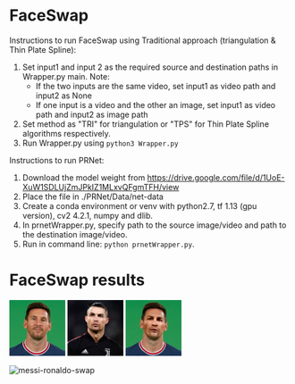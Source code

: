 # FaceSwap
Instructions to run FaceSwap using Traditional approach (triangulation & Thin Plate Spline):
1. Set input1 and input 2 as the required source and destination paths in Wrapper.py main. Note:
 	- If the two inputs are the same video, set input1 as video path and input2 as None
 	- If one input is a video and the other an image, set input1 as video path and input2 as image path
2. Set method as "TRI" for triangulation or "TPS" for Thin Plate Spline algorithms respectively.
3. Run Wrapper.py using `python3 Wrapper.py`

Instructions to run PRNet:

1. Download the model weight from https://drive.google.com/file/d/1UoE-XuW1SDLUjZmJPkIZ1MLxvQFgmTFH/view
2. Place the file in ./PRNet/Data/net-data
3. Create a conda environment or venv with python2.7, tf 1.13 (gpu version), cv2 4.2.1, numpy and dlib.
4. In prnetWrapper.py, specify path to the source image/video and path to the destination image/video.
5. Run in command line: `python prnetWrapper.py`.

# FaceSwap results

<p float="left">
	<img src="https://github.com/niteshjha08/FaceSwap/blob/main/data/mes.jpg" width="100" /> 
	<img src="https://github.com/niteshjha08/FaceSwap/blob/main/data/ron.jpg" width="100" />
  	<img src="https://github.com/niteshjha08/FaceSwap/blob/main/data/outputs/img_swap.jpg" width="100" />	
</p>

![messi-ronaldo-swap](https://github.com/niteshjha08/FaceSwap/blob/main/data/outputs/img_swap.jpg=200x200)